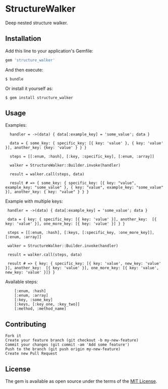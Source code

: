 # StructureWalker

Deep nested structure walker.

## Installation

Add this line to your application's Gemfile:

```ruby
gem 'structure_walker'
```

And then execute:

    $ bundle

Or install it yourself as:

    $ gem install structure_walker

## Usage

Examples:

      handler = ->(data) { data[:example_key] = 'some_value'; data }

      data = { some_key: { specific_key: [{ key: 'value' }, { key: 'value' }], another_key: {key: 'value' } } }  

      steps = [[:enum, :hash], [:key, :specific_key], [:enum, :array]]

      walker = StructureWalker::Builder.invoke(handler)

      result = walker.call(steps, data)

      result # => { some_key: { specific_key: [{ key: "value", example_key: "some_value" }, { key: "value", example_key: "some_value" }], another_key: { key: "value" } } }

Example with multiple keys:

     handler = ->(data) { data[:example_key] = 'some_value'; data }

     data = { key: { specific_key: [{ key: 'value' }], another_key:  [{ key: 'value' }], one_more_key: [{ key: 'value' }] } }

     steps = [[:enum, :hash], [:keys, [:specific_key, :one_more_key]], [:enum, :array]]

     walker = StructureWalker::Builder.invoke(handler)

     result = walker.call(steps, data)

     result # => { key: { specific_key: [{ key: 'value', new_key: 'value' }], another_key:  [{ key: 'value' }], one_more_key: [{ key: 'value', new_key: 'value' }]} }
 
Available steps:
    
        [:enum, :hash]
        [:enum, :array]
        [:key, :some_key]
        [:keys, [:key_one, :key_two]]
        [:method, :method_name]


## Contributing
    Fork it
    Create your feature branch (git checkout -b my-new-feature)
    Commit your changes (git commit -am 'Add some feature')
    Push to the branch (git push origin my-new-feature)
    Create new Pull Request


## License

The gem is available as open source under the terms of the [MIT License](http://opensource.org/licenses/MIT).
